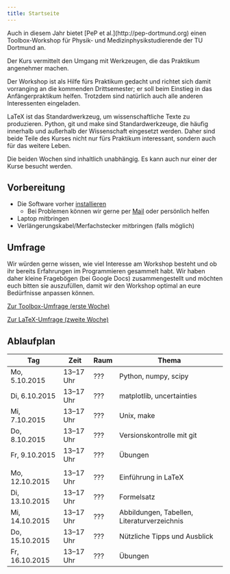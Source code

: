 ```yaml
---
title: Startseite
---
```


<p class="lead">
Auch in diesem Jahr bietet [PeP et al.](http://pep-dortmund.org) einen Toolbox-Workshop für Physik- und Medizinphysikstudierende der TU Dortmund an.
</p>

<p class="lead">
Der Kurs vermittelt den Umgang mit Werkzeugen, die das Praktikum angenehmer machen.
</p>

Der Workshop ist als Hilfe fürs Praktikum gedacht und richtet sich damit vorranging an die kommenden Drittsemester; er soll beim Einstieg in das Anfängerpraktikum helfen.
Trotzdem sind natürlich auch alle anderen Interessenten eingeladen.

LaTeX ist das Standardwerkzeug, um wissenschaftliche Texte zu produzieren.
Python, git und make sind Standardwerkzeuge, die häufig innerhalb und außerhalb der Wissenschaft eingesetzt werden.
Daher sind beide Teile des Kurses nicht nur fürs Praktikum interessant, sondern auch für das weitere Leben.

Die beiden Wochen sind inhaltlich unabhängig. Es kann auch nur einer der Kurse besucht werden.

## Vorbereitung

- Die Software vorher [installieren](install.html)
    - Bei Problemen können wir gerne per [Mail](about.html) oder persönlich helfen
- Laptop mitbringen
- Verlängerungskabel/Merfachstecker mitbringen (falls möglich)

## Umfrage

Wir würden gerne wissen, wie viel Interesse am Workshop besteht und ob ihr bereits Erfahrungen im Programmieren gesammelt habt.
Wir haben daher kleine Fragebögen (bei Google Docs) zusammengestellt und möchten euch bitten sie auszufüllen, damit wir den Workshop optimal an eure Bedürfnisse anpassen können.

<div class="text-center">
<div class="btn-group">
<a type="button" class="btn btn-large btn-primary" href="https://docs.google.com/forms/d/1bN6eSBKlDGPh3O4SMXsS0L1rHPdJbmiutZhpjZtQFes/viewform">Zur Toolbox-Umfrage (erste Woche)</a>

<a type="button" class="btn btn-large btn-primary" href="https://docs.google.com/forms/d/1x1bBFS4QKeyWXlPUaUi0KZf0DY18keI0dg4QWuHFix4/viewform">Zur LaTeX-Umfrage (zweite Woche)</a>
</div>
<div class="clearfix"></div>
</div>

<!--
## Feedback

Wir würden gerne Feedback von euch sammeln, um den Workshop beim nächsten Mal verbessern zu können.
Füllt bitte den Feedback-Bogen aus.

<a class="btn btn-large btn-primary pull-right" href="https://docs.google.com/forms/d/1Ba-D64CClSTL6vQBrYxsRhbOr-QxF7ciWxHX8MeY-Bk/viewform">Zum LaTeX-Feedback</a>
<a class="btn btn-large btn-primary pull-right" style="margin-right: 3em;" href="https://docs.google.com/forms/d/1SREp9xhFqsTu0ZAVZwj7zQnUSpoFC-oEIQ-kjgJiqRU/viewform">Zum Toolbox-Feedback</a>
<div class="clearfix"></div>
-->

## Ablaufplan

<table class="table table-hover">
<thead>
  <tr>
    <th>Tag</th>
    <th>Zeit</th>
    <th>Raum</th>
    <th>Thema</th>
  </tr>
</thead>
<tbody>
  <tr>
    <td>Mo, 5.10.2015</td>
    <td>13–17 Uhr</td>
    <td>???</td>
    <td>Python, numpy, scipy</td>
  </tr>
  <tr>
    <td>Di, 6.10.2015</td>
    <td>13–17 Uhr</td>
    <td>???</td>
    <td>matplotlib, uncertainties</td>
  </tr>
  <tr>
    <td>Mi, 7.10.2015</td>
    <td>13–17 Uhr</td>
    <td>???</td>
    <td>Unix, make</td>
  </tr>
  <tr>
    <td>Do, 8.10.2015</td>
    <td>13–17 Uhr</td>
    <td>???</td>
    <td>Versionskontrolle mit git</td>
  </tr>
  <tr>
    <td>Fr, 9.10.2015</td>
    <td>13–17 Uhr</td>
    <td>???</td>
    <td>Übungen</td>
  </tr>
  <tr>
    <td></td>
    <td></td>
    <td></td>
    <td></td>
  </tr>
  <tr>
    <td>Mo, 12.10.2015</td>
    <td>13–17 Uhr</td>
    <td>???</td>
    <td>Einführung in LaTeX</td>
  </tr>
  <tr>
    <td>Di, 13.10.2015</td>
    <td>13–17 Uhr</td>
    <td>???</td>
    <td>Formelsatz</td>
  </tr>
  <tr>
    <td>Mi, 14.10.2015</td>
    <td>13–17 Uhr</td>
    <td>???</td>
    <td>Abbildungen, Tabellen, Literaturverzeichnis</td>
  </tr>
  <tr>
    <td>Do, 15.10.2015</td>
    <td>13–17 Uhr</td>
    <td>???</td>
    <td>Nützliche Tipps und Ausblick</td>
  </tr>
  <tr>
    <td>Fr, 16.10.2015</td>
    <td>13–17 Uhr</td>
    <td>???</td>
    <td>Übungen</td>
  </tr>
</tbody>
</table>
